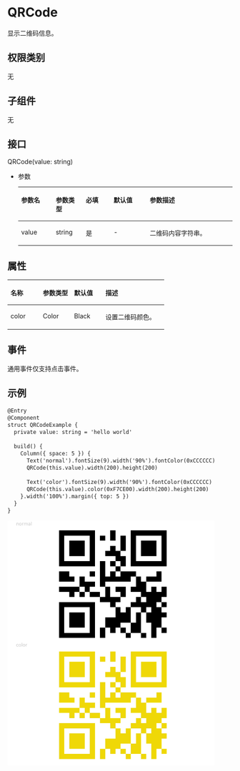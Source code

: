 # QRCode<a name="ZH-CN_TOPIC_0000001111842032"></a>

显示二维码信息。

## 权限类别<a name="section435712372238"></a>

无

## 子组件<a name="section13981154442315"></a>

无

## 接口<a name="section18806175252314"></a>

QRCode\(value: string\)

-   参数

    <a name="table1392916196212"></a>
    <table><thead align="left"><tr id="row19306191218"><th class="cellrowborder" valign="top" width="16.11%" id="mcps1.1.6.1.1"><p id="p199307193217"><a name="p199307193217"></a><a name="p199307193217"></a>参数名</p>
    </th>
    <th class="cellrowborder" valign="top" width="14.01%" id="mcps1.1.6.1.2"><p id="p119302191128"><a name="p119302191128"></a><a name="p119302191128"></a>参数类型</p>
    </th>
    <th class="cellrowborder" valign="top" width="13%" id="mcps1.1.6.1.3"><p id="p7930141911211"><a name="p7930141911211"></a><a name="p7930141911211"></a>必填</p>
    </th>
    <th class="cellrowborder" valign="top" width="16.869999999999997%" id="mcps1.1.6.1.4"><p id="p1393020194219"><a name="p1393020194219"></a><a name="p1393020194219"></a>默认值</p>
    </th>
    <th class="cellrowborder" valign="top" width="40.01%" id="mcps1.1.6.1.5"><p id="p693061912210"><a name="p693061912210"></a><a name="p693061912210"></a>参数描述</p>
    </th>
    </tr>
    </thead>
    <tbody><tr id="row1093021911217"><td class="cellrowborder" valign="top" width="16.11%" headers="mcps1.1.6.1.1 "><p id="p119307198218"><a name="p119307198218"></a><a name="p119307198218"></a>value</p>
    </td>
    <td class="cellrowborder" valign="top" width="14.01%" headers="mcps1.1.6.1.2 "><p id="p129301719828"><a name="p129301719828"></a><a name="p129301719828"></a>string</p>
    </td>
    <td class="cellrowborder" valign="top" width="13%" headers="mcps1.1.6.1.3 "><p id="p893091913213"><a name="p893091913213"></a><a name="p893091913213"></a>是</p>
    </td>
    <td class="cellrowborder" valign="top" width="16.869999999999997%" headers="mcps1.1.6.1.4 "><p id="p421641117507"><a name="p421641117507"></a><a name="p421641117507"></a>-</p>
    </td>
    <td class="cellrowborder" valign="top" width="40.01%" headers="mcps1.1.6.1.5 "><p id="p693016198212"><a name="p693016198212"></a><a name="p693016198212"></a>二维码内容字符串。</p>
    </td>
    </tr>
    </tbody>
    </table>


## 属性<a name="section12170272251"></a>

<a name="table1848913413256"></a>
<table><thead align="left"><tr id="row248924182514"><th class="cellrowborder" valign="top" width="20.64%" id="mcps1.1.5.1.1"><p id="p14901241192512"><a name="p14901241192512"></a><a name="p14901241192512"></a>名称</p>
</th>
<th class="cellrowborder" valign="top" width="19.97%" id="mcps1.1.5.1.2"><p id="p19490541192514"><a name="p19490541192514"></a><a name="p19490541192514"></a>参数类型</p>
</th>
<th class="cellrowborder" valign="top" width="20.05%" id="mcps1.1.5.1.3"><p id="p1349064115259"><a name="p1349064115259"></a><a name="p1349064115259"></a>默认值</p>
</th>
<th class="cellrowborder" valign="top" width="39.34%" id="mcps1.1.5.1.4"><p id="p049016417259"><a name="p049016417259"></a><a name="p049016417259"></a>描述</p>
</th>
</tr>
</thead>
<tbody><tr id="row204906412251"><td class="cellrowborder" valign="top" width="20.64%" headers="mcps1.1.5.1.1 "><p id="p9490134122512"><a name="p9490134122512"></a><a name="p9490134122512"></a>color</p>
</td>
<td class="cellrowborder" valign="top" width="19.97%" headers="mcps1.1.5.1.2 "><p id="p1490194172513"><a name="p1490194172513"></a><a name="p1490194172513"></a>Color</p>
</td>
<td class="cellrowborder" valign="top" width="20.05%" headers="mcps1.1.5.1.3 "><p id="p114909415254"><a name="p114909415254"></a><a name="p114909415254"></a>Black</p>
</td>
<td class="cellrowborder" valign="top" width="39.34%" headers="mcps1.1.5.1.4 "><p id="p17490204115252"><a name="p17490204115252"></a><a name="p17490204115252"></a>设置二维码颜色。</p>
</td>
</tr>
</tbody>
</table>

## 事件<a name="section9578105714273"></a>

通用事件仅支持点击事件。

## 示例<a name="section158692046152618"></a>

```
@Entry
@Component
struct QRCodeExample {
  private value: string = 'hello world'

  build() {
    Column({ space: 5 }) {
      Text('normal').fontSize(9).width('90%').fontColor(0xCCCCCC)
      QRCode(this.value).width(200).height(200)

      Text('color').fontSize(9).width('90%').fontColor(0xCCCCCC)
      QRCode(this.value).color(0xF7CE00).width(200).height(200)
    }.width('100%').margin({ top: 5 })
  }
}
```

![](figures/qrcode.png)

